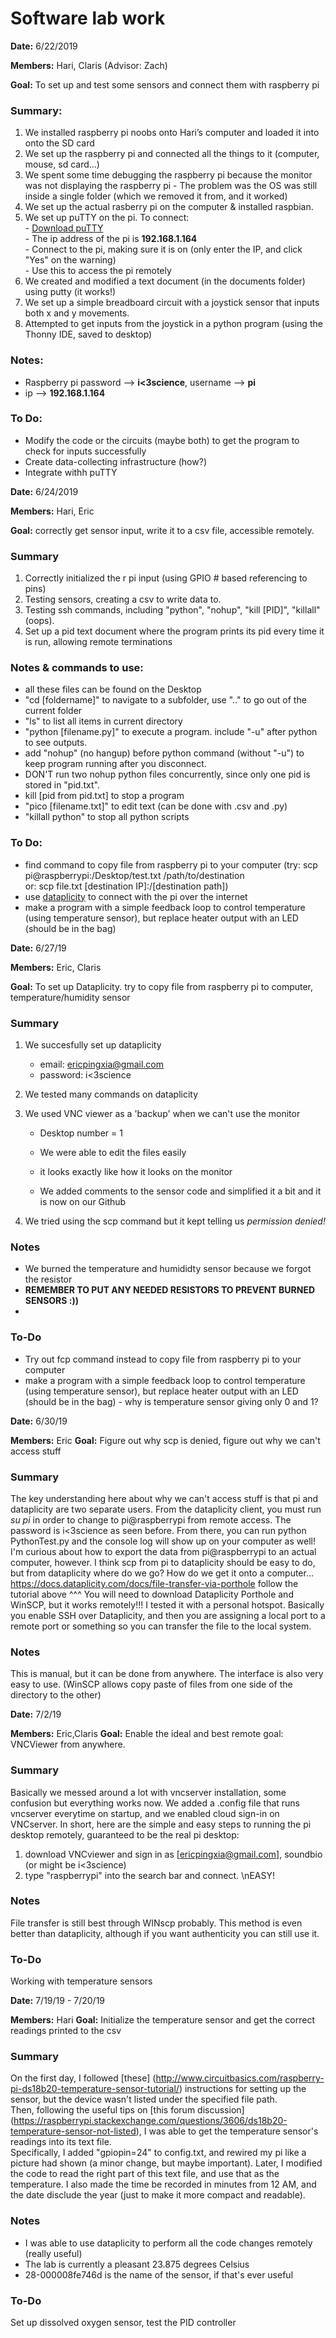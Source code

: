 ﻿# Software lab work


**Date:** 6/22/2019

**Members:** Hari, Claris (Advisor: Zach)

**Goal:** To set up and test some sensors and connect them with raspberry pi

### Summary: 

1. We installed raspberry pi noobs onto Hari’s computer and loaded it into onto the SD card
2. We set up the raspberry pi and connected all the things to it (computer, mouse, sd card…)
3. We spent some time debugging the raspberry pi because the monitor was not displaying the raspberry pi - The problem was the OS was still inside a single folder (which we removed it from, and it worked)
4. We set up the actual rasberry pi on the computer & installed raspbian.
5. We set up puTTY on the pi. To connect:  
       - [Download puTTY](https://www.chiark.greenend.org.uk/~sgtatham/putty/latest.html)  
       - The ip address of the pi is **192.168.1.164**  
       - Connect to the pi, making sure it is on (only enter the IP, and click "Yes" on the warning)  
       - Use this to access the pi remotely  
6. We created and modified a text document (in the documents folder) using putty (it works!)
7. We set up a simple breadboard circuit with a joystick sensor that inputs both x and y movements.
8. Attempted to get inputs from the joystick in a python program (using the Thonny IDE, saved to desktop)  



### Notes: 

- Raspberry pi password --> **i<3science**, username --> **pi**
- ip --> **192.168.1.164**

### To Do:

- Modify the code or the circuits (maybe both) to get the program to check for inputs successfully
- Create data-collecting infrastructure (how?)
- Integrate withh puTTY
  
  
  

**Date:** 6/24/2019

**Members:** Hari, Eric

**Goal:** correctly get sensor input, write it to a csv file, accessible remotely.

### Summary

1. Correctly initialized the r pi input (using GPIO # based referencing to pins)  
2. Testing sensors, creating a csv to write data to.
3. Testing ssh commands, including "python", "nohup", "kill [PID]", "killall" (oops).
4. Set up a pid text document where the program prints its pid every time it is run, allowing remote terminations

### Notes & commands to use:

- all these files can be found on the Desktop
- "cd [foldername]" to navigate to a subfolder, use ".." to go out of the current folder
- "ls" to list all items in current directory
- "python [filename.py]" to execute a program. include "-u" after python to see outputs.
- add "nohup" (no hangup) before python command (without "-u") to keep program running after you disconnect.
- DON'T run two nohup python files concurrently, since only one pid is stored in "pid.txt".
- kill [pid from pid.txt] to stop a program
- "pico [filename.txt]" to edit text (can be done with .csv and .py)
- "killall python" to stop all python scripts

### To Do:

- find command to copy file from raspberry pi to your computer
(try: scp pi@raspberrypi:/Desktop/test.txt /path/to/destination  
or: scp file.txt [destination IP]:/[destination path])
- use [dataplicity](https://www.dataplicity.com/) to connect with the pi over the internet
- make a program with a simple feedback loop to control temperature (using temperature sensor), but replace heater output with an LED (should be in the bag)



**Date:** 6/27/19

**Members:** Eric, Claris

**Goal:** To set up Dataplicity. try to copy file from raspberry pi to computer, temperature/humidity sensor

### Summary

1. We succesfully set up dataplicity

   * email: ericpingxia@gmail.com 
   * password: i<3science

2. We tested many commands on dataplicity

3. We used VNC viewer as a 'backup' when we can't use the monitor

   * Desktop number = 1

   * We were able to edit the files easily 
   * it looks exactly like how it looks on the monitor
   * We added comments to the sensor code and simplified it a bit and it is now on our Github

4. We tried using the scp command but it kept telling us *permission denied!*

### Notes

* We burned the temperature and humididty sensor because we forgot the resistor
* **REMEMBER TO PUT ANY NEEDED RESISTORS TO PREVENT BURNED SENSORS :))**
*   

### To-Do

* Try out fcp command instead to copy file from raspberry pi to your computer
* make a program with a simple feedback loop to control temperature (using temperature sensor), but replace heater output with an LED (should be in the bag) - why is temperature sensor giving only 0 and 1?



**Date:** 6/30/19

**Members:** Eric
**Goal:** Figure out why scp is denied, figure out why we can't access stuff
### Summary
The key understanding here about why we can't access stuff is that pi and dataplicity are two separate users. 
From the dataplicity client, you must run *su pi* in order to change to pi@raspberrypi from remote access. The password is i<3science as seen before. From there, you can run python PythonTest.py and the console log will show up on your computer as well!
I'm curious about how to export the data from pi@raspberrypi to an actual computer, however. I think scp from pi to dataplicity should be easy to do, but from dataplicity where do we go? How do we get it onto a computer...
https://docs.dataplicity.com/docs/file-transfer-via-porthole
follow the tutorial above ^^^ You will need to download Dataplicity Porthole and WinSCP, but it works remotely!!! I tested it with a personal hotspot. Basically you enable SSH over Dataplicity, and then you are assigning a local port to a remote port or something so you can transfer the file to the local system.

### Notes
This is manual, but it can be done from anywhere. The interface is also very easy to use. (WinSCP allows copy paste of files from one side of the directory to the other)

**Date:** 7/2/19

**Members:** Eric,Claris
**Goal:** Enable the ideal and best remote goal: VNCViewer from anywhere.
### Summary
Basically we messed around a lot with vncserver installation, some confusion but everything works now. We added a .config file that runs vncserver everytime on startup, and we enabled cloud sign-in on VNCserver. In short, here are the simple and easy steps to running the pi desktop remotely, guaranteed to be the real pi desktop:
1. download VNCviewer and sign in as [ericpingxia@gmail.com], soundbio (or might be i<3science)
2. type "raspberrypi" into the search bar and connect. 
\nEASY!
### Notes
File transfer is still best through WINscp probably. This method is even better than dataplicity, although if you want authenticity you can still use it.
### To-Do
Working with temperature sensors

**Date:** 7/19/19 - 7/20/19

**Members:** Hari
**Goal:** Initialize the temperature sensor and get the correct readings printed to the csv
### Summary
On the first day, I followed [these] (http://www.circuitbasics.com/raspberry-pi-ds18b20-temperature-sensor-tutorial/) instructions for setting up the sensor,
but the device wasn't listed under the specified file path.  
Then, following the useful tips on [this forum discussion] (https://raspberrypi.stackexchange.com/questions/3606/ds18b20-temperature-sensor-not-listed),
 I was able to get the temperature sensor's readings into its text file.  
Specifically, I added "gpiopin=24" to config.txt, and rewired my pi like a picture had shown (a minor change, but maybe important).
Later, I modified the code to read the right part of this text file, and use that as the temperature.
I also made the time be recorded in minutes from 12 AM, and the date disclude the year (just to make it more compact and readable).
### Notes
- I was able to use dataplicity to perform all the code changes remotely (really useful)
- The lab is currently a pleasant 23.875 degrees Celsius
- 28-000008fe746d is the name of the sensor, if that's ever useful
### To-Do
Set up dissolved oxygen sensor, test the PID controller
